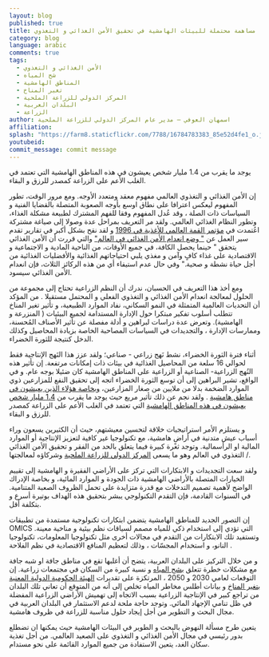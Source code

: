 ```yaml
---
layout: blog
published: true
title: مساهمة محتملة للبيئات الهامشية في تحقيق الأمن الغذائي و التغذوي
category: blog
language: arabic
comments: true
tags: 
  - الأمن الغذائي و التغذوي
  - شح المياه
  - المناطق الهامشية
  - تغير المناخ
  - المركز الدولي للزراعة الملحية
  - البلدان العربية
  - الزراعة
author: اسمهان العوفي – مدير عام المركز الدولي للزراعة الملحية
affiliation: 
splash: "https://farm8.staticflickr.com/7788/16784783383_85e52d4fe1_o.jpg"
youtubeid: 
commit_message: commit message
---
```

يوجد ما يقرب من 1.4 مليار شخص يعيشون في هذه المناطق الهامشية  التي تعتمد في الغلب الأعم على الزراعة كمصدر للرزق و البقاء.

إن الأمن الغذائي و التغذوي العالمي مفهوم معقد ومتعدد الأوجه.  ومع مرور الوقت، تطور المفهوم ليعكس اعترافا على نطاق اوسع بأوجه الصعوبة المتصلة بالقضايا الفنية و السياسات ذات الصلة ، وقد عُدل المفهوم وفقا للفهم المشترك لطبيعة مشكلة الغذاء، وتطور النظام الغذائي العالمي.  ولقد مر التعريف بمراحل عدة وصولا إلى صياغة مشتركة اعُتمدت في [مؤتمر القمة العالمي للأغذية في 1996](http://www.fao.org/wfs/) و لقد نقح بشكل أكبر في تقارير تقدم سير العمل عن [" وضع انعدام الأمن الغذائي في العالم"](http://www.fao.org/docrep/003/w3613e/w3613e00.HTM) والتي قررت أن الأمن الغذائي يتحقق " حينما يحصل الكافة، في جميع الأوقات، من الناحية المادية و الاجتماعية و الاقتصادية على غذاء كافٍ وآمن و مغذي يلبي احتياجاتهم الغذائية والأفضليات الغذائية من أجل حياة نشطة و صحية."  وفي حال عدم استيفاء أي من هذه الركائز الثلاث، فإن انعدام الأمن الغذائي سيسود. 

ومع أخذ هذا التعريف في الحسبان، ندرك أن النظم الزراعية تحتاج إلى مجموعة من الحلول لمعالجة انعدام الأمن الغذائي و التغذوي الفعلي و المحتمل مستقبلا . من المؤكد أن التحديات العالمية المتمثلة في النمو السكاني، نفاد الموارد الطبيعية، و تأثير تغير المناخ تتطلب أسلوب تفكير مبتكرا حول الإدارة المستدامة لجميع البيئيات ( المنزرعة و الهامشية).  وتعرض عدة دراسات لبراهين و أدلة مفصلة عن تأثير الأصناف المُحسنة، وممارسات الإدارة ، والتجديدات في  السياسات المصاحبة  الخاصة بزيادة المحاصيل وكذلك الدخل كنتيجة للثورة  الخضراء. 

أثناء فترة الثورة الخضراء، نشط نَهج زراعي - صناعي؛ ولقد عزز هذا النَهج الإنتاجية  فقط لحوالي 16 سلعة من المحاصيل الغذائية في بيئات ذات إمكانات مرتفعة. إن تأثير هذه النُهج الزراعية- الصناعية أو الزراعية على المناطق الهامشية كان ضئيلا بوجه عام. و في الواقع، تشير البراهين إلى أن توسع الثورة الخضراء اتجه إلى تحقيق النفع للمزارعين ذوي الموارد الضخمة بدلا من ملايين من صغار المزارعين، [وبخاصة هؤلاء الذين يعيشون في مناطق هامشية](http://www.fao.org/docs/eims/upload/207906/gfar0052.pdf) . ولقد نجم عن ذلك تأثير مريع حيث يوجد ما يقرب من [1.4 مليار شخص يعيشون في هذه المناطق الهامشية](http://siteresources.worldbank.org/INTWDR2008/Resources/WDR_00_book.pdf)  التي تعتمد في الغلب الأعم على الزراعة كمصدر للرزق و البقاء. 

و يستلزم الأمر استراتيجيات خلاقة لتحسين معيشتهم، حيث أن الكثيرين يسعون وراء أسباب عيش متدنية في أراضٍ هامشية، مع تكنولوجيا غير كافية لتعزيز الإنتاجية أو الموارد المالية او الرأسمالية. وتوجد ثغرة كبيرة  فيما يتعلق بالحد من الفقر و تحقيق الأمن الغذائي / التغذوي في العالم وهو ما يسعى [المركز الدولي للزراعة الملحية](http://www.biosaline.org/Default.aspx)  وشركاؤه لمعالجتها. 

ولقد سعت التجديدات و الابتكارات التي تركز على الأراضي الفقيرة  و الهامشية إلى تقييم الخيارات المتصلة بالأراضي الهامشية ذات الجودة و الموارد المائية، و بخاصة الإدراك الواضح لأهمية تصميم التدخلات  مع قدرة متزايدة على تحمل الظروف الصعبة المتنامية.  في السنوات القادمة، فإن التقدم  التكنولوجي يبشر بتحقيق هذه الهداف بوتيرة أسرع و بتكلفة أقل. 

إن التصور  الجديد للمناطق الهامشية يتضمن ابتكارات تكنولوجية مستمدة من تطبيقات OMICS التي تؤدي إلى استخدام ذكي للمياه  مصمم لسياقات نظم بيئية و مناخية معينة. وتستفيد تلك الابتكارات من التقدم في مجالات أخرى مثل تكنولوجيا المعلومات، تكنولوجيا النانو، و استخدام المجسّات ، وذلك لتعظيم المنافع الاقتصادية في نظم الفلاحة .

و من خلال التركيز على البلدان العربية، يتضح أن أغلبها تقع في مناطق جافة او شبه جافة مع مشكلات خطرة تتعلق [بشح المياه](http://www-wds.worldbank.org/external/default/WDSContentServer/WDSP/IB/2009/07/29/000333037_20090729004824/Rendered/PDF/495930WP0Water1Box341965B01PUBLIC1l.pdf) و نسبة كبيرة من السكان في مجتمعات زراعية.  إن التوقعات لعامي 2030 و 2050 ، المرتكزة على تقديرات [الهيئة الحكومية الدولية المعنية بتغير المناخ](http://www.ipcc.ch/)   و بيانات أطلس مخاطر المياه  تخلص إلى أنه من المتوقع أن تعاني تلك البلدان من تراجع كبير في الإنتاجية الزراعية بسبب الاتجاه إلى تهميش الأراضي الزراعية المفضلة في ظل تنامي الإجهاد المائي.  وتوجد حاجة ملحة لدعم الاستثمار في البلدان العربية في مجال البحث و التطوير من أجل إيجاد حلول مناسبة للزراعة في ظروف هامشية. 

يتعين طرح مسألة النهوض بالبحث و الطوير في البيئات الهامشية حيث يمكنها ان تضطلع بدور رئيسي في مجال الأمن الغذائي و التغذوي على الصعيد العالمي.  من أجل تغذية سكان الغد، يتعين الاستفادة من جميع الموارد القائمة على نحو مستدام.